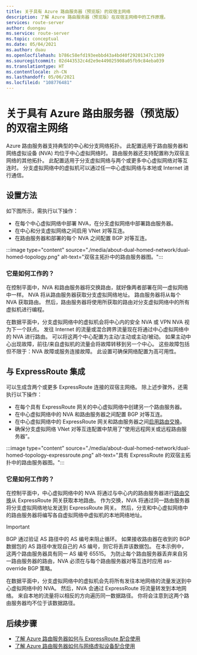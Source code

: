 ```yaml
---
title: 关于具有 Azure 路由服务器（预览版）的双宿主网络
description: 了解 Azure 路由服务器（预览版）在双宿主网络中的工作原理。
services: route-server
author: duongau
ms.service: route-server
ms.topic: conceptual
ms.date: 05/04/2021
ms.author: duau
ms.openlocfilehash: b786c58efd193eebbd43a4bd40f29201347c1309
ms.sourcegitcommit: 02d443532c4d2e9e449025908a05fb9c84eba039
ms.translationtype: HT
ms.contentlocale: zh-CN
ms.lasthandoff: 05/06/2021
ms.locfileid: "108776481"
---
```

# <a name="about-dual-homed-network-with-azure-route-server-preview"></a>关于具有 Azure 路由服务器（预览版）的双宿主网络

Azure 路由服务器支持典型的中心和分支网络拓扑。 此配置适用于路由服务器和网络虚拟设备 (NVA) 均位于中心虚拟网络时。 路由服务器还支持配置称为双宿主网络的其他拓扑。 此配置适用于分支虚拟网络与两个或更多中心虚拟网络对等互连时。 分支虚拟网络中的虚拟机可以通过任一中心虚拟网络与本地或 Internet 进行通信。

## <a name="how-to-set-it-up"></a>设置方法

如下图所示，需执行以下操作：

* 在每个中心虚拟网络中部署 NVA，在分支虚拟网络中部署路由服务器。
* 在中心和分支虚拟网络之间启用 VNet 对等互连。
* 在路由服务器和部署的每个 NVA 之间配置 BGP 对等互连。

:::image type="content" source="./media/about-dual-homed-network/dual-homed-topology.png" alt-text="双宿主拓扑中的路由服务器图。":::

### <a name="how-does-it-work"></a>它是如何工作的？

在控制平面中，NVA 和路由服务器将交换路由，就好像两者部署在同一虚拟网络中一样。 NVA 将从路由服务器获取分支虚拟网络地址。 路由服务器将从每个 NVA 获取路由。 然后，路由服务器将使用所获取的路由对分支虚拟网络中的所有虚拟机进行编程。 

在数据平面中，分支虚拟网络中的虚拟机会将中心内的安全 NVA 或 VPN NVA 视为下一个跃点。 发往 Internet 的流量或混合跨界流量现在将通过中心虚拟网络中的 NVA 进行路由。 可以将这两个中心配置为主动/主动或主动/被动。 如果主动中心出现故障，前往/来自虚拟机的流量会将故障转移到另一个中心。 这些故障包括但不限于：NVA 故障或服务连接故障。 此设置可确保网络配置为高可用性。

## <a name="integration-with-expressroute"></a>与 ExpressRoute 集成

可以生成含两个或更多 ExpressRoute 连接的双宿主网络。 除上述步骤外，还需执行以下操作：

* 在每个具有 ExpressRoute 网关的中心虚拟网络中创建另一个路由服务器。
* 在中心虚拟网络中的 NVA 和路由服务器之间配置 BGP 对等互连。
* 在中心虚拟网络中的 ExpressRoute 网关和路由服务器之间[启用路由交换](quickstart-configure-route-server-portal.md#configure-route-exchange)。
* 确保分支虚拟网络 VNet 对等互连配置中禁用了“使用远程网关或远程路由服务器”。

:::image type="content" source="./media/about-dual-homed-network/dual-homed-topology-expressroute.png" alt-text="具有 ExpressRoute 的双宿主拓扑中的路由服务器图。":::

### <a name="how-does-it-work"></a>它是如何工作的？

在控制平面中，中心虚拟网络中的 NVA 将通过与中心内的路由服务器进行[路由交换](quickstart-configure-route-server-portal.md#configure-route-exchange)从 ExpressRoute 网关获取本地路由。 作为交换，NVA 将通过同一路由服务器将分支虚拟网络地址发送到 ExpressRoute 网关。 然后，分支和中心虚拟网络中的路由服务器将编写各自虚拟网络中虚拟机的本地网络地址。

> [!IMPORTANT]
> BGP 通过验证 AS 路径中的 AS 编号来阻止循环。 如果接收路由器在收到的 BGP 数据包的 AS 路径中发现自己的 AS 编号，则它将丢弃该数据包。 在本示例中，这两个路由服务器具有同一 AS 编号 65515。 为防止每个路由服务器丢弃来自另一路由服务器的路由，NVA 必须在与每个路由服务器对等互连时应用 as-override BGP 策略。 
>

在数据平面中，分支虚拟网络中的虚拟机会先将所有发往本地网络的流量发送到中心虚拟网络中的 NVA。 然后，NVA 会通过 ExpressRoute 将流量转发到本地网络。 来自本地的流量将以相反的方向遍历同一数据路径。 你将会注意到这两个路由服务器均不位于该数据路径。

## <a name="next-steps"></a>后续步骤

* [了解 Azure 路由服务器如何与 ExpressRoute 配合使用](expressroute-vpn-support.md)
* [了解 Azure 路由服务器如何与网络虚拟设备配合使用](resource-manager-template-samples.md)

